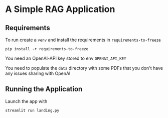 # A Simple RAG Application

## Requirements
 To run create a `venv` and install the requirements in `requirements-to-freeze`

    pip install -r requirements-to-freeze

You need an OpenAI-API key stored to env `OPENAI_API_KEY`

You need to populate the `data` directory with some PDFs that you don't have any issues sharing with OpenAI

## Running the Application
Launch the app with

    streamlit run landing.py